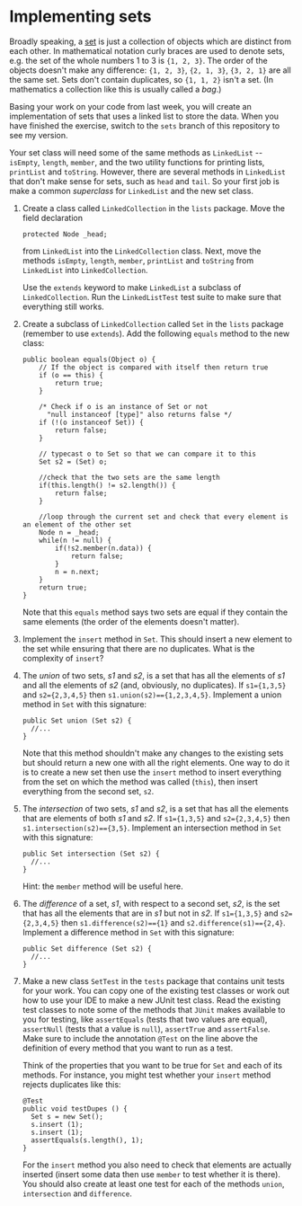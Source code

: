 # Implementing sets

Broadly speaking, a
[set](https://en.wikipedia.org/wiki/Set_(mathematics)) is just a collection
of objects which are distinct from each other. In mathematical
notation curly braces are used to denote sets, e.g. the set of the
whole numbers 1 to 3 is `{1, 2, 3}`. The order of the objects doesn't make
any difference: `{1, 2, 3}`, `{2, 1, 3}`, `{3, 2, 1}` are all the same
set. Sets don't contain duplicates, so `{1, 1, 2}` isn't a set. (In
mathematics a collection like this is usually called a *bag*.)

Basing your work on your code from last week, you will create an implementation
of sets that uses a linked list to store the data. When you have finished the exercise,
switch to the `sets` branch of this repository to see my version.

Your set class will need some of the same methods as `LinkedList` -- `isEmpty`,
`length`, `member`, and the two utility functions for printing lists, `printList`
and `toString`. However, there are several methods in `LinkedList` that don't make sense
for sets, such as `head` and `tail`. So your first job is make a common *superclass* for
`LinkedList` and the new set class.

1. Create a class called `LinkedCollection` in the `lists` package. Move the field declaration

    ```
    protected Node _head;
    ```
    from `LinkedList` into the `LinkedCollection` class. Next, move the methods `isEmpty`, `length`, `member`, `printList` and `toString` from `LinkedList` 
into `LinkedCollection`. 

    Use the `extends` keyword to make `LinkedList` 
a subclass of `LinkedCollection`. Run the `LinkedListTest` test suite to make sure 
that everything still works. 

2. Create a subclass of `LinkedCollection` called `Set` in the `lists` package (remember to 
use `extends`). Add the following `equals` method to the new class:

    ```
    public boolean equals(Object o) {
        // If the object is compared with itself then return true
        if (o == this) {
            return true;
        }
   
        /* Check if o is an instance of Set or not
          "null instanceof [type]" also returns false */
        if (!(o instanceof Set)) {
            return false;
        }
   
        // typecast o to Set so that we can compare it to this
        Set s2 = (Set) o;
   
        //check that the two sets are the same length
        if(this.length() != s2.length()) {
            return false;
        }
   
        //loop through the current set and check that every element is an element of the other set
        Node n = _head;
        while(n != null) {
            if(!s2.member(n.data)) {
                return false;
            }
            n = n.next;
        }
        return true;
    }
    ```
   
   Note that this `equals` method says two sets are equal if they contain the same elements
   (the order of the elements doesn't matter).

3. Implement the `insert` method in `Set`. This should insert a new element to the set
while ensuring that there are no duplicates. What is the complexity of `insert`?

4.  The *union* of two sets, *s1* and *s2*, is a set that has all the elements of *s1* and
all the elements of *s2* (and, obviously, no duplicates). If `s1={1,3,5}` and `s2={2,3,4,5}`
then `s1.union(s2)=={1,2,3,4,5}`. Implement a union method in 
`Set` with this signature:

    ```
    public Set union (Set s2) {
      //...
    }
    ```
    
    Note that this method shouldn't make any changes to the existing sets but should
    return a new one with all the right elements. One way to do it is to create a new
    set then use the `insert` method to insert everything from the set on which the method
    was called (`this`), then insert everything from the second set, `s2`.
    
5. The *intersection* of two sets, *s1* and *s2*, is a set that has all the elements that
are elements of both *s1* and *s2*. If `s1={1,3,5}` and `s2={2,3,4,5}` then 
`s1.intersection(s2)=={3,5}`. Implement an intersection method in `Set` with this 
signature:

    ```
    public Set intersection (Set s2) {
      //...
    }
    ```

    Hint: the `member` method will be useful here.

6. The *difference* of a set, *s1*, with respect to a second set, *s2*, is the set that 
has all the elements that are in *s1* but not in *s2*. If `s1={1,3,5}` and `s2={2,3,4,5}` 
then `s1.difference(s2)=={1}` and `s2.difference(s1)=={2,4}`. Implement a difference method in `Set` with this 
   signature:
   
    ```
    public Set difference (Set s2) {
      //...
    }
    ```

8. Make a new class `SetTest` in the `tests` package that contains unit tests for your
work. You can copy one of the existing test classes or work out how to use your IDE to
make a new JUnit test class. Read the existing test classes to note some of the methods 
that `JUnit` makes available to you for testing, like `assertEquals` (tests that two 
values are equal),
`assertNull` (tests that a value is `null`), `assertTrue` and `assertFalse`. Make sure to 
include the annotation `@Test` on the line above the definition of every method that you 
want to run as a test. 

    Think of the properties that you want to be true for `Set` and each of its methods. For
instance, you might test whether your `insert` method rejects duplicates like this:

    ```
    @Test
    public void testDupes () {
      Set s = new Set();
      s.insert (1);
      s.insert (1);
      assertEquals(s.length(), 1);
    }
   ```
   
   For the `insert` method you also need to check that elements are actually inserted 
   (insert some data then use `member` to test whether it is there). You should also 
   create at least one test for each of the methods `union`, 
   `intersection` and `difference`. 
